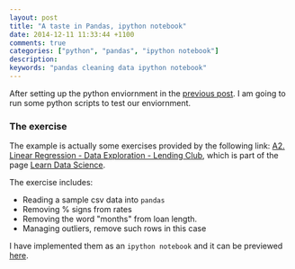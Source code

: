 ```yaml
---
layout: post
title: "A taste in Pandas, ipython notebook"
date: 2014-12-11 11:33:44 +1100
comments: true
categories: ["python", "pandas", "ipython notebook"]
description: 
keywords: "pandas cleaning data ipython notebook"
---
```


After setting up the python enviornment in the 
<a href="http://benedict-chan.github.io/blog/2014/11/07/setup-python-environment-in-visual-studio/">previous post</a>. I am going to run some python scripts to test our enviornment.


### The exercise ###
The example is actually some exercises provided by the following link:
<a href="http://nbviewer.ipython.org/urls/raw.github.com/nborwankar/LearnDataScience/master/notebooks/A2.%20Linear%20Regression%20-%20Data%20Exploration%20-%20Lending%20Club.ipynb" target="_blank">A2. Linear Regression - Data Exploration - Lending Club</a>, which is part of the page <a href="https://github.com/nborwankar/LearnDataScience" target="_blank">Learn Data Science</a>.

The exercise includes:
- Reading a sample csv data into `pandas`
- Removing % signs from rates
- Removing the word "months" from loan length.
- Managing outliers, remove such rows in this case

I have implemented them as an `ipython notebook` and it can be previewed <a href="http://nbviewer.ipython.org/github/benedict-chan/pytest/blob/master/LearnDataScience/a2-linear-regression.ipynb" target="_blank" >here</a>.


